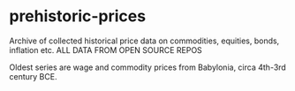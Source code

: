 # prehistoric-prices
Archive of collected historical price data on commodities, equities, bonds, inflation etc. ALL DATA FROM OPEN SOURCE REPOS

Oldest series are wage and commodity prices from Babylonia, circa 4th-3rd century BCE. 
